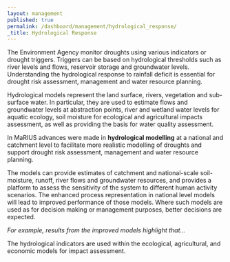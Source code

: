 ```yaml
---
layout: management
published: true
permalink: /dashboard/management/hydrological_response/
_title: Hydrological Response
---
```


The Environment Agency monitor droughts using various indicators or drought triggers. Triggers can be based on hydrological thresholds such as river levels and flows, reservoir storage and groundwater levels. Understanding the hydrological response to rainfall deficit is essential for drought risk assessment, management and water resource planning.

Hydrological models represent the land surface, rivers, vegetation and sub-surface water. In particular, they are used to estimate flows and groundwater levels at abstraction points, river and wetland water levels for aquatic ecology, soil moisture for ecological and agricultural impacts assessment, as well as providing the basis for water quality assessment. 

In MaRIUS advances were made in **hydrological modelling** at a national and catchment level to facilitate more realistic modelling of droughts and support drought risk assessment, management and water resource planning. 

The models can provide estimates of catchment and national-scale soil-moisture, runoff, river flows and groundwater resources, and provides a platform to assess the sensitivity of the system to different human activity scenarios. The enhanced process representation in national level models will lead to improved performance of those models. Where such models are used as for decision making or management purposes, better decisions are expected.

*For example, results from the improved models highlight that…*

The hydrological indicators are used within the ecological, agricultural, and economic models for impact assessment.
